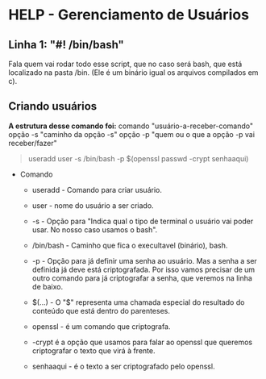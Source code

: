 # HELP - Gerenciamento de Usuários

## Linha 1: "#! /bin/bash"

Fala quem vai rodar todo esse script, que no caso será bash, que está localizado na pasta /bin. (Ele é um binário igual os arquivos compilados em c).

## Criando usuários

**A estrutura desse comando foi:**
comando "usuário-a-receber-comando" opção -s "caminho da opção -s" opção -p "quem ou o que a opção -p vai receber/fazer"
> useradd user -s /bin/bash -p $(openssl passwd -crypt senhaaqui)

- Comando
  - useradd - Comando para criar usuário.

  - user - nome do usuário a ser criado.
  - -s - Opção para "Indica qual o tipo de terminal o usuário vai poder usar. No nosso caso usamos o bash".

  - /bin/bash - Caminho que fica o execultavel (binário), bash.

  - -p - Opção para já definir uma senha ao usuário. Mas a senha a ser definida já deve está criptografada. Por isso vamos precisar de um outro comando para já criptografar a senha, que veremos na linha de baixo.

  - $(...) - O "$" representa uma chamada especial do resultado do conteúdo que está dentro do parenteses.

  - openssl - é um comando que criptografa.

  - -crypt é a opção que usamos para falar ao openssl que queremos criptografar o texto que virá à frente.
  
  - senhaaqui - é o texto a ser criptografado pelo openssl.